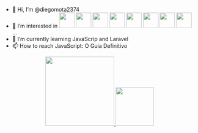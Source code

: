 - 👋 Hi, I’m @diegomota2374
- 👀 I’m interested in <img  height="40" width="40" src="https://cdn.jsdelivr.net/gh/devicons/devicon/icons/php/php-original.svg" />
            <img  height="40" width="40" src="https://cdn.jsdelivr.net/gh/devicons/devicon/icons/javascript/javascript-original.svg" />
            <img  height="40" width="40" src="https://cdn.jsdelivr.net/gh/devicons/devicon/icons/html5/html5-original-wordmark.svg" />
            <img  height="40" width="40" src="https://cdn.jsdelivr.net/gh/devicons/devicon/icons/css3/css3-original-wordmark.svg"/>
            <img height="40" width="40" src="https://cdn.jsdelivr.net/gh/devicons/devicon/icons/react/react-original-wordmark.svg" />
            <img height="40" width="40" src="https://cdn.jsdelivr.net/gh/devicons/devicon/icons/nextjs/nextjs-line.svg" />
            <img  height="40" width="40" src="https://cdn.jsdelivr.net/gh/devicons/devicon/icons/laravel/laravel-plain-wordmark.svg" />
            <img  height="40" src="https://cdn.jsdelivr.net/gh/devicons/devicon/icons/nodejs/nodejs-original.svg" /> ... 
- 🌱 I’m currently learning JavaScrip and Laravel
- 📫 How to reach JavaScript: O Guia Definitivo
<div align="center">
  <a href="https://github.com/diegomota2374">
  <img height="180em" src="https://github-readme-stats.vercel.app/api?username=diegomota2374&show_icons=true&theme=dark&include_all_commits=true&count_private=true"/>
  <img height="100em" src="https://github-readme-stats.vercel.app/api/top-langs/?username=diegomota2374&layout=compact&langs_count=7&theme=dark"/>
</div>
